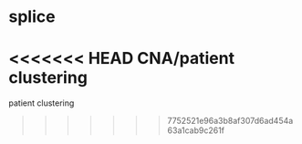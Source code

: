 splice
======

<<<<<<< HEAD
CNA/patient clustering
=======
patient clustering
>>>>>>> 7752521e96a3b8af307d6ad454a63a1cab9c261f
